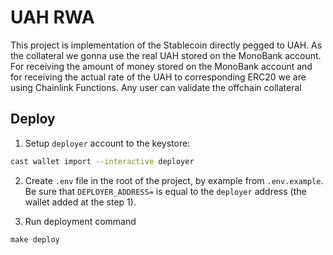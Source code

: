 # UAH RWA

This project is implementation of the Stablecoin directly pegged to UAH. As the collateral we gonna use the real UAH stored on the MonoBank account. For receiving the amount of money stored on the MonoBank account and for receiving the actual rate of the UAH to corresponding ERC20 we are using Chainlink Functions. Any user can validate the offchain collateral

## Deploy

1. Setup `deployer` account to the keystore:
 ```bash
 cast wallet import --interactive deployer
 ```

2. Create `.env` file in the root of the project, by example from `.env.example`. Be sure that `DEPLOYER_ADDRESS=` is equal to the `deployer` address (the wallet added at the step 1).

3. Run deployment command
 ```
 make deploy
 ```
